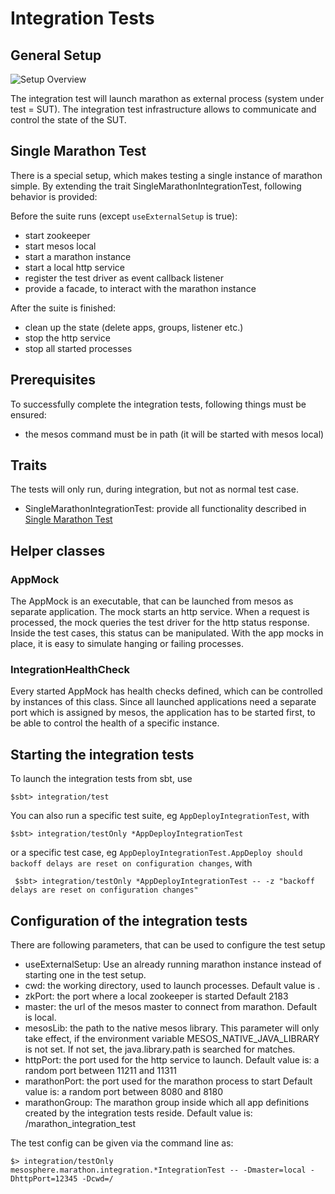# Integration Tests

## General Setup

![Setup Overview](http://yuml.me/diagram/scruffy;dir:LR/class/%5bIntegration+Test%5d-%3e%5bTestDriver%5d%2c+%5bTestDriver%5d-%3e%5bMarathon%5d%2c+%5bMarathon%5d-%3e%5bMesos%5d%2c+%5bMarathon%5d-%3e%5bZooKeeper%5d%2c+%5bMesos%5d-%3e%5bAppMock%5d%2c+%5bMesos%5d-%3e%5bZooKeeper%5d%2c+%5bAppMock%5d-%3e%5bTestDriver%5d)

The integration test will launch marathon as external process (system under test = SUT).
The integration test infrastructure allows to communicate and control the state of the SUT.


## Single Marathon Test <a name="single"></a>

There is a special setup, which makes testing a single instance of marathon simple.
By extending the trait SingleMarathonIntegrationTest, following behavior is provided:

Before the suite runs (except `useExternalSetup` is true):

- start zookeeper
- start mesos local
- start a marathon instance
- start a local http service
- register the test driver as event callback listener
- provide a facade, to interact with the marathon instance


After the suite is finished:

- clean up the state (delete apps, groups, listener etc.)
- stop the http service
- stop all started processes

## Prerequisites

To successfully complete the integration tests, following things must be ensured:

- the mesos command must be in path (it will be started with mesos local)

## Traits

  The tests will only run, during integration, but not as normal test case.
- SingleMarathonIntegrationTest: provide all functionality described in [Single Marathon Test](#single)

## Helper classes

### AppMock

The AppMock is an executable, that can be launched from mesos as separate application.
The mock starts an http service. When a request is processed, the mock queries the test driver for
the http status response. Inside the test cases, this status can be manipulated.
With the app mocks in place, it is easy to simulate hanging or failing processes.

### IntegrationHealthCheck

Every started AppMock has health checks defined, which can be controlled by instances of this class.
Since all launched applications need a separate port which is assigned by mesos, the application has
to be started first, to be able to control the health of a specific instance.

## Starting the integration tests

To launch the integration tests from sbt, use

```
$sbt> integration/test
```

You can also run a specific test suite, eg `AppDeployIntegrationTest`, with

```
$sbt> integration/testOnly *AppDeployIntegrationTest
```

or a specific test case, eg `AppDeployIntegrationTest.AppDeploy should backoff delays are reset on configuration changes`, with

```
 $sbt> integration/testOnly *AppDeployIntegrationTest -- -z "backoff delays are reset on configuration changes"
 ```

## Configuration of the integration tests

There are following parameters, that can be used to configure the test setup

- useExternalSetup: Use an already running marathon instance instead of starting one in the test setup.
- cwd: the working directory, used to launch processes.
  Default value is .
- zkPort: the port where a local zookeeper is started
  Default 2183
- master: the url of the mesos master to connect from marathon.
  Default is local.
- mesosLib: the path to the native mesos library. This parameter will only take effect,
  if the environment variable MESOS_NATIVE_JAVA_LIBRARY is not set.
  If not set, the java.library.path is searched for matches.
- httpPort: the port used for the http service to launch.
  Default value is: a random port between 11211 and 11311
- marathonPort: the port used for the marathon process to start
  Default value is: a random port between 8080 and 8180
- marathonGroup: The marathon group inside which all app definitions created by the integration tests reside.
  Default value is: /marathon_integration_test

The test config can be given via the command line as:

```
$> integration/testOnly mesosphere.marathon.integration.*IntegrationTest -- -Dmaster=local -DhttpPort=12345 -Dcwd=/
```
